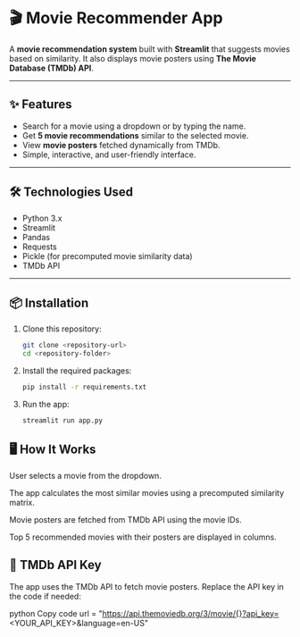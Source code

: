 # 🎬 Movie Recommender App

A **movie recommendation system** built with **Streamlit** that suggests movies based on similarity. It also displays movie posters using **The Movie Database (TMDb) API**.

---

## ✨ Features

- Search for a movie using a dropdown or by typing the name.
- Get **5 movie recommendations** similar to the selected movie.
- View **movie posters** fetched dynamically from TMDb.
- Simple, interactive, and user-friendly interface.

---

## 🛠️ Technologies Used

- Python 3.x
- Streamlit
- Pandas
- Requests
- Pickle (for precomputed movie similarity data)
- TMDb API

---

## 📦 Installation

1. Clone this repository:
   ```bash
   git clone <repository-url>
   cd <repository-folder>
2. Install the required packages:
   ```bash
   pip install -r requirements.txt

3. Run the app:
   ```bash
   streamlit run app.py


## 🖥️ How It Works
User selects a movie from the dropdown.

The app calculates the most similar movies using a precomputed similarity matrix.

Movie posters are fetched from TMDb API using the movie IDs.

Top 5 recommended movies with their posters are displayed in columns.

## 🔑 TMDb API Key
The app uses the TMDb API to fetch movie posters. Replace the API key in the code if needed:

python
Copy code
url = "https://api.themoviedb.org/3/movie/{}?api_key=<YOUR_API_KEY>&language=en-US"
